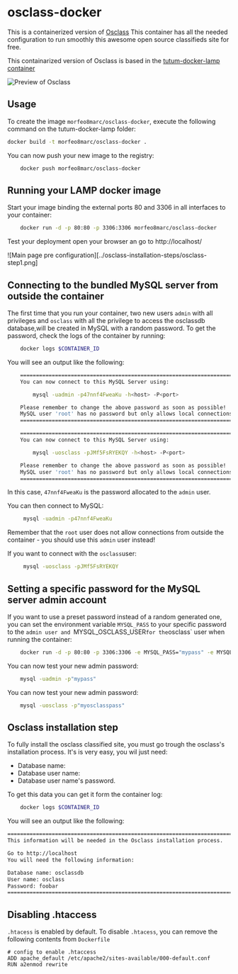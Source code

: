 osclass-docker
==============

This is a containerized version of [Osclass][osclass]
This container has all the needed configuration to run smoothly this awesome open source classifieds site for free.

This containarized version of Osclass is based in the [tutum-docker-lamp container][tutum/lamp] 
 
![Preview of Osclass][preview]

Usage
-----

To create the image `morfeo8marc/osclass-docker`, execute the following command on the tutum-docker-lamp folder:

``` bash
docker build -t morfeo8marc/osclass-docker .
```

You can now push your new image to the registry:

``` bash
	docker push morfeo8marc/osclass-docker
```

Running your LAMP docker image
------------------------------

Start your image binding the external ports 80 and 3306 in all interfaces to your container:

``` bash
	docker run -d -p 80:80 -p 3306:3306 morfeo8marc/osclass-docker
```
Test your deployment open your browser an go to http://localhost/

![Main page pre configuration][../osclass-installation-steps/osclass-step1.png]

Connecting to the bundled MySQL server from outside the container
-----------------------------------------------------------------

The first time that you run your container, two new users `admin`  with all privileges and  `osclass` with all the privilege to access the osclassdb database,will be created in MySQL with a random password. To get the password, check the logs of the container by running:
``` bash
	docker logs $CONTAINER_ID
```
You will see an output like the following:
``` bash
	========================================================================
	You can now connect to this MySQL Server using:

	    mysql -uadmin -p47nnf4FweaKu -h<host> -P<port>

	Please remember to change the above password as soon as possible!
	MySQL user 'root' has no password but only allows local connections
	========================================================================

	========================================================================
	You can now connect to this MySQL Server using:

	    mysql -uosclass -pJMf5FsRYEKQY -h<host> -P<port>

	Please remember to change the above password as soon as possible!
	MySQL user 'root' has no password but only allows local connections
	========================================================================
```

In this case, `47nnf4FweaKu` is the password allocated to the `admin` user.

You can then connect to MySQL:
``` bash
	 mysql -uadmin -p47nnf4FweaKu
```
Remember that the `root` user does not allow connections from outside the container - you should use this `admin` user instead!

If you want to connect with the `osclass`user:
``` bash
	 mysql -uosclass -pJMf5FsRYEKQY
```

Setting a specific password for the MySQL server admin account
--------------------------------------------------------------

If you want to use a preset password instead of a random generated one, you can set the environment variable `MYSQL_PASS` to your specific password to the `admin user and `MYSQL_OSCLASS_USER` for the `osclass` user when running the container:
``` bash
	docker run -d -p 80:80 -p 3306:3306 -e MYSQL_PASS="mypass" -e MYSQL_OSCLASS_USER="myosclasspass"  morfeo8marc/osclass-docker
```
You can now test your new admin password:
``` bash
	mysql -uadmin -p"mypass"
```
You can now test your new admin password:
``` bash
	mysql -uosclass -p"myosclasspass"
```

Osclass installation step
--------------------------------------------------------------
To fully install the osclass classified site, you must go trough the osclass's installation process. It's is very easy, you wil just need:
- Database name:
- Database user name:
- Database user name's password.

To get this data you can get it form the container log:
``` bash
	docker logs $CONTAINER_ID
```
You will see an output like the following:
``` bash
========================================================================
This information will be needed in the Osclass installation process.

Go to http://localhost
You will need the following information:

Database name: osclassdb
User name: osclass
Password: foobar
========================================================================
```

Disabling .htaccess
--------------------

`.htacess` is enabled by default. To disable `.htacess`, you can remove the following contents from `Dockerfile`

	# config to enable .htaccess
    ADD apache_default /etc/apache2/sites-available/000-default.conf
    RUN a2enmod rewrite

[osclass]: http://osclass.org/
 [preview]: http://osclass.org/wp-content/uploads/2011/01/single_job_board-1024x729.png
[tutum/lamp]: https://registry.hub.docker.com/u/tutum/lamp/